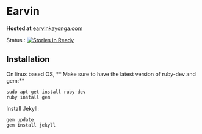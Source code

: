 # Earvin

**Hosted at**
[earvinkayonga.com](http://earvinkayonga.com)

Status :
[![Stories in Ready](https://badge.waffle.io/EarvinKayonga/earvin.svg?label=ready&title=Ready)](http://waffle.io/EarvinKayonga/earvin)

## Installation

On linux based OS,
** Make sure to have the latest version of ruby-dev and gem:**
```
sudo apt-get install ruby-dev
ruby install gem
```

Install Jekyll:
```
gem update
gem install jekyll
```
